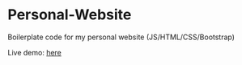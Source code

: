 # Personal-Website
Boilerplate code for my personal website (JS/HTML/CSS/Bootstrap)

Live demo: <a href=https://jpwarr.com target="_blank"> here</link>
